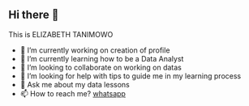 ## Hi there 👋
This is ELIZABETH TANIMOWO
- 🔭 I’m currently working on creation of profile
- 🌱 I’m currently learning how to be a Data Analyst
- 👯 I’m looking to collaborate on working on datas
- 🤔 I’m looking for help with tips to guide me in my learning process
- 💬 Ask me about my data lessons
- 📫 How to reach me? [whatsapp](https://wa.me/qr/TSVI4Y6TXTG6L1)
